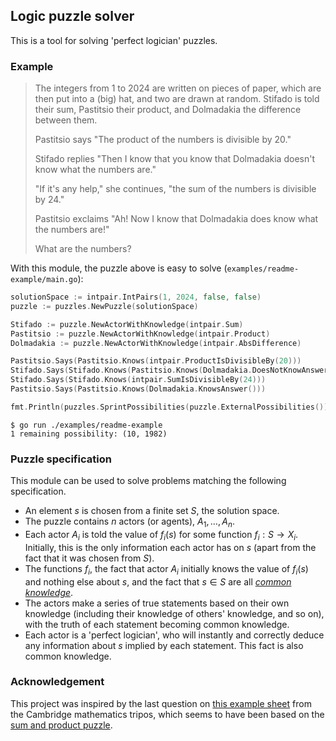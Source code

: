 ## Logic puzzle solver

This is a tool for solving 'perfect logician' puzzles.

### Example

> The integers from 1 to 2024 are written on pieces of paper, which are then put into a (big) hat, and two are drawn at random. Stifado is told their sum, Pastitsio their product, and Dolmadakia the difference between them.
>
> Pastitsio says "The product of the numbers is divisible by 20."
>
> Stifado replies "Then I know that you know that Dolmadakia doesn't know what the numbers are."
>
> "If it's any help," she continues, "the sum of the numbers is divisible by 24."
>
> Pastitsio exclaims "Ah! Now I know that Dolmadakia does know what the numbers are!"
>
> What are the numbers?

With this module, the puzzle above is easy to solve (`examples/readme-example/main.go`):

```go
solutionSpace := intpair.IntPairs(1, 2024, false, false)
puzzle := puzzles.NewPuzzle(solutionSpace)

Stifado := puzzle.NewActorWithKnowledge(intpair.Sum)
Pastitsio := puzzle.NewActorWithKnowledge(intpair.Product)
Dolmadakia := puzzle.NewActorWithKnowledge(intpair.AbsDifference)

Pastitsio.Says(Pastitsio.Knows(intpair.ProductIsDivisibleBy(20)))
Stifado.Says(Stifado.Knows(Pastitsio.Knows(Dolmadakia.DoesNotKnowAnswer())))
Stifado.Says(Stifado.Knows(intpair.SumIsDivisibleBy(24)))
Pastitsio.Says(Pastitsio.Knows(Dolmadakia.KnowsAnswer()))

fmt.Println(puzzles.SprintPossibilities(puzzle.ExternalPossibilities()))
```

```
$ go run ./examples/readme-example
1 remaining possibility: (10, 1982)
```

### Puzzle specification

This module can be used to solve problems matching the following specification.

* An element $s$ is chosen from a finite set $S$, the solution space.
* The puzzle contains $n$ actors (or agents), $A_1, \ldots, A_n$.
* Each actor $A_i$ is told the value of $f_i(s)$ for some function $f_i: S \rightarrow X_i$. Initially, this is the only information each actor has on $s$ (apart from the fact that it was chosen from $S$).
* The functions $f_i$, the fact that actor $A_i$ initially knows the value of $f_i(s)$ and nothing else about $s$, and the fact that $s \in S$ are all [*common knowledge*](https://en.wikipedia.org/wiki/Common_knowledge_(logic)).
* The actors make a series of true statements based on their own knowledge (including their knowledge of others' knowledge, and so on), with the truth of each statement becoming common knowledge.
* Each actor is a 'perfect logician', who will instantly and correctly deduce any information about $s$ implied by each statement. This fact is also common knowledge.

### Acknowledgement

This project was inspired by the last question on [this example sheet](https://www.dpmms.cam.ac.uk/study/IA/Numbers%2BSets/2023-2024/numset1_2023.pdf) from the Cambridge mathematics tripos, which seems to have been based on the [sum and product puzzle](https://en.wikipedia.org/wiki/Sum_and_Product_Puzzle).
